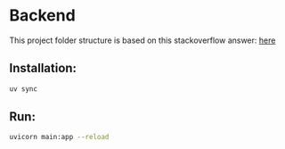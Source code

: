 # Backend

This project folder structure is based on this stackoverflow answer: [here](https://stackoverflow.com/questions/64943693/what-are-the-best-practices-for-structuring-a-fastapi-project/64987404#64987404)

## Installation:

```bash
uv sync
```

## Run:

```bash
uvicorn main:app --reload
```

